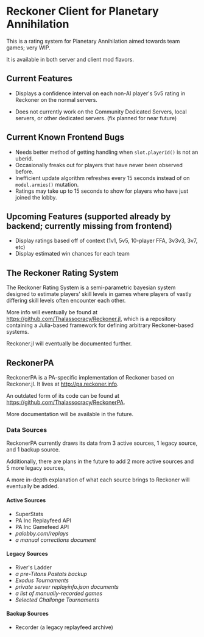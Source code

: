 # Reckoner Client for Planetary Annihilation

This is a rating system for Planetary Annihilation aimed towards team games; very WIP.

It is available in both server and client mod flavors.

## Current Features
- Displays a confidence interval on each non-AI player's 5v5 rating in Reckoner on the normal servers.

- Does not currently work on the Community Dedicated Servers, local servers, or other dedicated servers. (fix planned for near future)

## Current Known Frontend Bugs
- Needs better method of getting handling when `slot.playerId()` is not an uberid.
- Occasionally freaks out for players that have never been observed before.
- Inefficient update algorithm refreshes every 15 seconds instead of on `model.armies()` mutation.
- Ratings may take up to 15 seconds to show for players who have just joined the lobby.

## Upcoming Features (supported already by backend; currently missing from frontend)
- Display ratings based off of context (1v1, 5v5, 10-player FFA, 3v3v3, 3v7, etc)
- Display estimated win chances for each team


## The Reckoner Rating System

The Reckoner Rating System is a semi-parametric bayesian system designed to estimate players' skill levels in games where players of vastly differing skill levels often encounter each other.

More info will eventually be found at https://github.com/Thalassocracy/Reckoner.jl, which is a repository containing a Julia-based framework for defining arbitrary Reckoner-based systems.

Reckoner.jl will eventually be documented further.

## ReckonerPA

ReckonerPA is a PA-specific implementation of Reckoner based on Reckoner.jl. It lives at http://pa.reckoner.info.

An outdated form of its code can be found at https://github.com/Thalassocracy/ReckonerPA.

More documentation will be available in the future.

### Data Sources

ReckonerPA currently draws its data from 3 active sources, 1 legacy source, and 1 backup source.

Additionally, there are plans in the future to add 2 more active sources and 5 more legacy sources,

A more in-depth explanation of what each source brings to Reckoner will eventually be added.


#### Active Sources
- SuperStats
- PA Inc Replayfeed API
- PA Inc Gamefeed API
- *palobby.com/replays*
- *a manual corrections document*

#### Legacy Sources
- River's Ladder
- *a pre-Titans Pastats backup*
- *Exodus Tournaments*
- *private server replayinfo.json documents*
- *a list of manually-recorded games*
- *Selected Challonge Tournaments*

#### Backup Sources
- Recorder (a legacy replayfeed archive)
